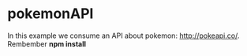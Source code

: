 # pokemonAPI
In this example we consume an API about pokemon: http://pokeapi.co/. <br>
Rembember <strong>npm install</strong>

